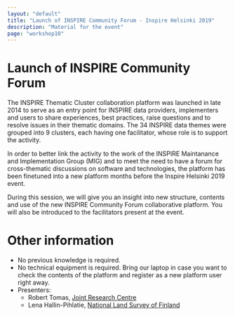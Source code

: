 ```yaml
---
layout: "default"
title: "Launch of INSPIRE Community Forum - Inspire Helsinki 2019"
description: "Material for the event"
page: "workshop10"
---
```


# Launch of INSPIRE Community Forum

The INSPIRE Thematic Cluster collaboration platform was launched in late 2014 to serve as an entry point for INSPIRE data providers, implementers and users to share experiences, best practices, raise questions and to resolve issues in their thematic domains. The 34 INSPIRE data themes were grouped into 9 clusters, each having one facilitator, whose role is to support the activity. 

In order to better link the activity to the work of the INSPIRE Maintanance and Implementation Group (MIG) and to meet the need to have a forum for cross-thematic discussions on software and technologies, the platform has been finetuned into a new platform months before the Inspire Helsinki 2019 event. 

During this session, we will give you an insight into new structure, contents and use of the new INSPIRE Community Forum collaborative platform. You will also be introduced to the facilitators present at the event.


# Other information

* No previous knowledge is required.
* No technical equipment is required. Bring our laptop in case you want to check the contents of the platform and register as a new platform user right away.
* Presenters:
    * Robert Tomas, [Joint Research Centre](https://ec.europa.eu/info/departments/joint-research-centre_en)
    * Lena Hallin-Pihlatie, [National Land Survey of Finland](https://www.maanmittauslaitos.fi/en)
